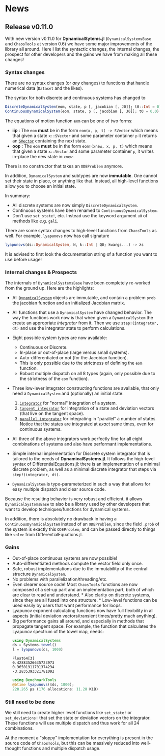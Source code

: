 # News
## Release v0.11.0
With new version v0.11.0 for **DynamicalSytems.jl** (`DynamicalSystemsBase` and `ChaosTools` at version 0.6) we have some major improvements of the library all around. Here I list the syntactic changes, the internal changes, the prospect for other developers and the gains we have from making all these changes!

### Syntax changes
There are no syntax changes (or *any* changes) to functions that handle numerical
data (`Dataset` and the likes).

The syntax for both discrete and continuous systems has changed to
```julia
DiscreteDynamicalSystem(eom, state, p [, jacobian [, J0]]; t0::Int = 0)
ContinuousDynamicalSystem(eom, state, p [, jacobian [, J0]]; t0 = 0.0)
```
The equations of motion function `eom` can be one of two forms:

* **iip** : The `eom` **must** be in the form `eom(x, p, t) -> SVector`
  which means that given a state `x::SVector` and some parameter container
  `p` it returns an [`SVector`](http://juliaarrays.github.io/StaticArrays.jl/stable/pages/api.html#SVector-1)
  containing the next state.
* **oop** : The `eom` **must** be in the form `eom!(xnew, x, p, t)`
  which means that given a state `x::Vector` and some parameter container `p`,
  it writes in-place the new state in `xnew`.

There is no constructor that takes an `ODEProblem` anymore.

In addition, `DynamicalSystem` and subtypes are now **immutable**. One cannot set
their state in place, or anything like that. Instead, all high-level functions
allow you to choose an initial state.

In summary:

* All discrete systems are now simply `DiscreteDynamicalSystem`.
* Continuous systems have been renamed to `ContinuousDynamicalSystem`.
* Don't use `set_state!`, etc. Instead use the keyword argument `u0` of
  methods like e.g. `gali`.

There are some syntax changes to high-level functions from `ChaosTools` as well.
For example, `lyapunovs` now has call signature
```julia
lyapunovs(ds::DynamicalSystem, N, k::Int | Q0; kwargs...) -> λs
```
It is advised to first look the documentation string of a function you want to use
before usage!

### Internal changes & Prospects
The internals of `DynamicalSystemsBase` have been completely re-worked from the ground up.
Here are the highlights:

* All [`DynamicalSystem`](@ref) objects are immutable, and contain a problem `prob`
  the jacobian function and an initialized Jacobian matrix.
* All functions that use a `DynamicalSystem` have changed behavior.
  The way the functions work now is that
  when given a `DynamicalSystem` the create an appropriate *integrator* from it.
  Then we use `step!(integrator, dt)` and use the integrator state to perform
  calculations.
* Eight possible system types are now available:
    * Continuous or Discrete.
    * In-place or out-of-place (large versus small systems).
    * Auto-differentiated or not (for the Jacobian function).
    * This is only possible due to the strictness of defining the `eom` function.
    * Robust multiple dispatch on all 8 types (again, only possible due to the strictness of the `eom` function).


* Three low-lever integrator constructing functions are available, that only need
  a `DynamicalSystem` and (optionally) an initial state:
    1. [`integrator`](@ref) for "normal" integration of a system.
    2. [`tangent_integrator`](@ref) for integration of a state and deviation vectors (that live on the tangent space).
    3. [`parallel_integrator`](@ref) for integrating in "parallel" a number of states. Notice that the states are integrated at *exact* same times, even for continuous systems.


* All three of the above integrators work perfectly fine for all eight combinations
  of systems and also have performant implementations.
* Simple internal implementation for Discrete system integrator that is tailored
  to the needs of **DynamicalSystems.jl**. It follows the high-level syntax of DifferentialEquations.jl: there is
  an implementation of a minimal discrete problem, as well as a minimal discrete
  integrator that steps via `step!(integrator, dt)`.
* `DynamicalSystem` is type-parameterized in such a way that allows for easy multiple
  dispatch and clear source code.

Because the resulting behavior is very robust and efficient, it allows
`DynamicalSystemsBase` to also be a library used by other developers that want to
develop techniques/functions for dynamical systems.

In addition, there is absolutely no drawback in having a `ContinuousDynamicalSystem`
instead of an `ODEProblem`, since the field `.prob` of the system is exactly this
`ODEProblem`, and can be passed directly to things like `solve` from DifferentialEquations.jl.

### Gains

* Out-of-place continuous systems are now possible!
* Auto-differentiated methods compute the vector field only once.
* Safe, robust implementations due to the immutability of the central structure `DynamicalSystem`.
* No problems with parallelization/threading/etc.
* Even clearer source code! Most `ChaosTools` functions are now composed of a
  set-up part and an implementation part, both of which are clear to read and understand.
      * Also clarity on discrete systems, since they are all fused into one structure.
      * Low-level functions can be used easily by users that want performance for loops.
* Lyapunov exponent calculating functions now have full flexibility in all aspects
  (initial deviation vectors/transient times/pretty much anything).
* Big performance gains all around, and especially in methods that propagate tangent space.
  For example, the function that calculates the Lyapunov spectrum of the towel map, needs:
  ```julia
  using DynamicalSystems
  ds = Systems.towel()
  l = lyapunovs(ds, 1000)
  ```
  ```
  Float64[3]
  0.42883526635723973
  0.36501911701374234
  -3.2835393321781092
  ```
  ```julia
  using BenchmarkTools
  @btime lyapunovs($ds, 1000);
  228.265 μs (176 allocations: 11.28 KiB)
  ```

### Still need to be done
We still need to create higher level functions like `set_state!` or `set_deviations!`
that set the state or deviation vectors on the integrator. These functions
will use multiple dispatch and thus work for all 24 combinations.

At the moment a "sloppy" implementation for everything is present in the source code
of `ChaosTools`, but this can be massively reduced into well-thought functions
and multiple dispatch usage.
